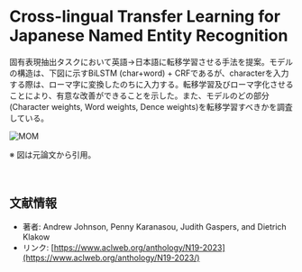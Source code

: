 # Cross-lingual Transfer Learning for Japanese Named Entity Recognition

固有表現抽出タスクにおいて英語→日本語に転移学習させる手法を提案。モデルの構造は、下図に示すBiLSTM (char+word) + CRFであるが、characterを入力する際は、ローマ字に変換したのちに入力する。転移学習及びローマ字化させることにより、有意な改善ができることを示した。また、モデルのどの部分(Character weights, Word weights, Dence weights)を転移学習すべきかを調査している。



![MOM](https://user-images.githubusercontent.com/53220859/63220947-7dd34e00-c1cc-11e9-81d5-992c4dcc61a1.png)

※ 図は元論文から引用。

<br>



## 文献情報

- 著者: Andrew Johnson, Penny Karanasou, Judith Gaspers, and Dietrich Klakow
- リンク: [https://www.aclweb.org/anthology/N19-2023](https://www.aclweb.org/anthology/N19-2023/)